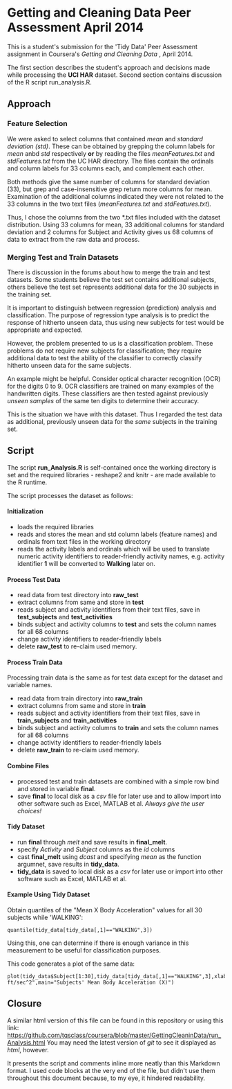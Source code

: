 Getting and Cleaning Data Peer Assessment April 2014
========================================================

This is a student's submission for the 'Tidy Data' Peer Assessment
assignment in Coursera's _Getting and Cleaning Data_ , April 2014.

The first section describes the student's approach and decisions made
while processing the **UCI HAR** dataset. Second section contains
discussion of the R script run_analysis.R. 


Approach
--------------------------------------------------------

### Feature Selection
We were asked to select columns that contained _mean_ and _standard
deviation (std)_.  These can be obtained by grepping the column labels
for _mean_ anbd _std_ respectively __or__ by reading the files
_meanFeatures.txt_ and _stdFeatures.txt_ from the UC HAR directory. The files contain the ordinals
and column labels for 33 columns each, and complement each other.

Both methods give the same number of columns for standard deviation (33),
but grep and case-insensitive grep return more columns for mean.  Examination
of the additional columns indicated they were not related to the 33
columns in the two text files (_meanFeatures.txt_ and _stdFeatures.txt_).

Thus, I chose the columns from the two *.txt files included with the
dataset distribution. Using 33 columns for mean, 33 additional columns
for standard deviation and 2 columns for Subject and Activity gives
us 68 columns of data to extract from the raw data and process.

### Merging Test and Train Datasets
There is discussion in the forums about how to merge the train and test
datasets. Some students believe the test set contains additional subjects,
others believe the test set represents additional data for the
30 subjects in the training set.

It is important to distinguish between regression (prediction) analysis
and classification. The purpose of regression type analysis is to predict
the response of hitherto unseen data, thus using new subjects for test
would be appropriate and expected.

However, the problem presented to us is a classification problem. These
problems do not require new subjects for classification; they require
additional data to test the ability of the classifier to correctly
classify hitherto unseen data for the same subjects.

An example might be helpful. Consider optical character recognition (OCR)
for the digits 0 to 9.  OCR classifiers are trained on many examples of
the handwritten digits.  These classifiers are then tested against
previously _unseen samples_ of the same ten digits to determine their accuracy.

This is the situation we have with this dataset. Thus I regarded the
test data as additional, previously unseen data for the *same* subjects in the training
set.



Script
--------------------------------------------------------
The script **run_Analysis.R** is self-contained once the working
directory is set and the required libraries - reshape2 and knitr - are
made available to the R runtime.

The script processes the dataset as follows:

#### Initialization
* loads the required libraries
* reads and stores the mean and std column labels (feature names) and ordinals from text files in the working directory
* reads the activity labels and ordinals which will be used to translate numeric
activity identifiers to reader-friendly activity names, e.g. activity
identifier **1** will be converted to **Walking** later on.

#### Process Test Data
* read data from test directory into __raw_test__
* extract columns from same and store in __test__
* reads subject and activity identifiers from their text files, save in __test_subjects__
and __test_activities__
* binds subject and activity columns to __test__ and sets the column
names for all 68 columns
* change activity identifiers to reader-friendly labels
* delete __raw_test__ to re-claim used memory.

#### Process Train Data
Processing train data is the same as for test data except for the dataset
and variable names.

* read data from train directory into __raw_train__
* extract columns from same and store in __train__
* reads subject and activity identifiers from their text files, save in __train_subjects__
and __train_activities__
* binds subject and activity columns to __train__ and sets the column
names for all 68 columns
* change activity identifiers to reader-friendly labels
* delete __raw_train__ to re-claim used memory.

#### Combine Files
* processed test and train datasets are combined with a simple row bind
and stored in variable __final__.
* save __final__ to local disk as a _csv_ file for later use and to allow
import into other software such as Excel, MATLAB et al. *Always give the user choices!*

#### Tidy Dataset
* run __final__ through _melt_ and save results in __final_melt__. 
* specify _Activity_ and  _Subject_ columns as the _id_ columns
* cast __final_melt__ using _dcast_ and specifying 
_mean_ as the function argumnet, save results in __tidy_data__.
* __tidy_data__ is saved to local disk as a _csv_ for later use or import into other
software such as Excel, MATLAB et al.

#### Example Using Tidy Dataset

Obtain quantiles of the "Mean X Body Acceleration" values
for all 30 subjects while 'WALKING':     
```
quantile(tidy_data[tidy_data[,1]=="WALKING",3])
```
Using this, one can determine if there is enough variance in this
measurement to be useful for classification purposes.

This code generates a plot of the same data:
```
plot(tidy_data$Subject[1:30],tidy_data[tidy_data[,1]=="WALKING",3],xlab="Subject",ylab="Acceleration, ft/sec^2",main="Subjects' Mean Body Acceleration (X)")
```

Closure
--------------------------------------------------------
A similar html version of this file can be found in this repository or using
this link: https://github.com/tqsclass/coursera/blob/master/GettingCleaninData/run_Analysis.html
You may need the latest version of _git_ to see it displayed as _html_, however.

It presents the script and comments inline more neatly than this
Markdown format.  I used code blocks at the very end of the file, but
didn't use them throughout this document because, to my eye, it
hindered readability.



